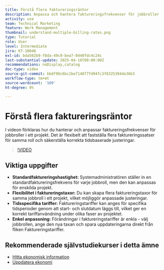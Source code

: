 ```yaml
---
title: Förstå flera faktureringsräntor
description: Anpassa och hantera faktureringsfrekvenser för jobbroller på projektnivå.
activity: use
team: Technical Marketing
feature: Work Management
thumbnail: understand-multiple-billing-rates.png
type: Tutorial
role: User
level: Intermediate
jira: KT-10048
exl-id: bda562b9-f8da-49c9-bea7-0440fdc4c24c
last-substantial-update: 2025-04-16T00:00:00Z
recommendations: noDisplay,catalog
doc-type: video
source-git-commit: bbdf99c6bc1be714077fd94fc3f8325394de36b3
workflow-type: tm+mt
source-wordcount: '169'
ht-degree: 0%

---
```



# Förstå flera faktureringsräntor

I videon förklaras hur du hanterar och anpassar faktureringsfrekvenser för jobbroller i ett projekt. &#x200B;Det är flexibelt att fastställa flera faktureringssatser för samma roll och säkerställa korrekta tidsbaserade justeringar. &#x200B;


>[!VIDEO](https://video.tv.adobe.com/v/3457652/?quality=12&learn=on&enablevpops=1)

## Viktiga uppgifter


* **Standardfaktureringshastighet:** Systemadministratören ställer in en standardfaktureringsfrekvens för varje jobbroll, men den kan anpassas för enskilda projekt. &#x200B;
* **Flexibilitet i faktureringstaxor:** Du kan skapa flera faktureringstaxor för samma jobbroll i ett projekt, vilket möjliggör anpassade justeringar. &#x200B;
* **Tidsspecifika tariffer:** Faktureringstariffer kan anges för specifika tidsperioder genom att start- och slutdatum läggs till, vilket ger en korrekt tariffanvändning under olika faser av projektet. &#x200B;
* **Enkel anpassning:** Förändringar i faktureringstariffer är enkla - välj jobbrollen, ange den nya taxan och spara uppdateringarna direkt från fliken Faktureringstariffer. &#x200B;

## Rekommenderade självstudiekurser i detta ämne

* [Hitta ekonomisk information](/help/manage-work/project-finances/find-financial-information.md)
* [Uppdatera ekonomi](/help/manage-work/project-finances/update-and-review-finances.md)
  <!--* [Understand multiple billing rates](/help/manage-work/project-finances/multiple-billing-rates.md)-->

